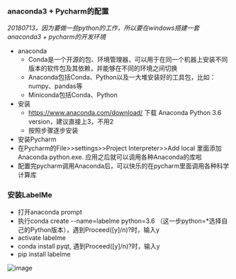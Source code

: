 ### anaconda3 + Pycharm的配置

*20180713，因为要做一些python的工作，所以要在windows搭建一套anaconda3 + pycharm的开发环境*

- anaconda
    - Conda是一个开源的包、环境管理器，可以用于在同一个机器上安装不同版本的软件包及其依赖，并能够在不同的环境之间切换
    - Anaconda包括Conda、Python以及一大堆安装好的工具包，比如：numpy、pandas等
    - Miniconda包括Conda、Python
- 安装
    - https://www.anaconda.com/download/ 下载 Anaconda Python 3.6 version，建议直接上3，不用2
    - 按照步骤逐步安装
- 安装Pycharm
- 在Pycharm的File>>settings>>Project Interpreter>>Add local  里面添加Anaconda python.exe. 应用之后就可以调用各种Anaconda的库啦
- 配置完pycharm调用Anaconda后，可以快乐的在pycharm里面调用各种科学计算库

### 安装LabelMe

- 打开anaconda prompt
- 执行conda create --name=labelme python=3.6 （这一步python=*选择自己的Python版本），遇到Proceed([y]/n)?时，输入y
- activate labelme
- conda install pyqt, 遇到Proceed([y]/n)?时，输入y
- pip install labelme

![image](https://github.com/songruoningbupt/songruoningbupt.github.io/blob/master/image/labelme.png)